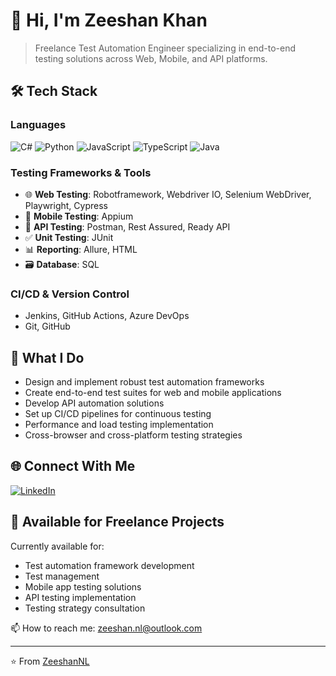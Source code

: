 # 👋 Hi, I'm Zeeshan Khan

> Freelance Test Automation Engineer specializing in end-to-end testing solutions across Web, Mobile, and API platforms.

## 🛠️ Tech Stack

### Languages
![C#](https://img.shields.io/badge/C%23-239120?style=for-the-badge&logo=c-sharp&logoColor=white)
![Python](https://img.shields.io/badge/Python-3776AB?style=for-the-badge&logo=python&logoColor=white)
![JavaScript](https://img.shields.io/badge/JavaScript-F7DF1E?style=for-the-badge&logo=javascript&logoColor=black)
![TypeScript](https://img.shields.io/badge/TypeScript-007ACC?style=for-the-badge&logo=typescript&logoColor=white)
![Java](https://img.shields.io/badge/Java-ED8B00?style=for-the-badge&logo=openjdk&logoColor=white)

### Testing Frameworks & Tools
- 🌐 **Web Testing**: Robotframework, Webdriver IO, Selenium WebDriver, Playwright, Cypress
- 📱 **Mobile Testing**: Appium
- 🔄 **API Testing**: Postman, Rest Assured, Ready API
- ✅ **Unit Testing**: JUnit
- 📊 **Reporting**: Allure, HTML
- 🗃️ **Database**: SQL

### CI/CD & Version Control
- Jenkins, GitHub Actions, Azure DevOps
- Git, GitHub

## 🎯 What I Do
- Design and implement robust test automation frameworks
- Create end-to-end test suites for web and mobile applications
- Develop API automation solutions
- Set up CI/CD pipelines for continuous testing
- Performance and load testing implementation
- Cross-browser and cross-platform testing strategies

## 🌐 Connect With Me
[![LinkedIn](https://img.shields.io/badge/LinkedIn-0077B5?style=for-the-badge&logo=linkedin&logoColor=white)](https://linkedin.com/in/zeeshan-khan-a5737514b/)

## 💼 Available for Freelance Projects

Currently available for:
- Test automation framework development
- Test management
- Mobile app testing solutions
- API testing implementation
- Testing strategy consultation

📫 How to reach me: zeeshan.nl@outlook.com

---
⭐️ From [ZeeshanNL](https://github.com/ZeeshanNL)
